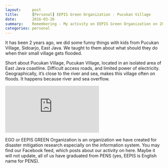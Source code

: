 ```yaml
---
layout:     post
title:      [Personal] EEPIS Green Organization - Pucukan Village
date:       2016-03-26
summary:    Remembering - My activity on EEPIS Green Organization on 2014
categories: personal
---
```


It has been 2 years ago, we did some funny things with kids from Pucukan Village, Sidoarjo, East Java. We taught to them about what should they do when their small village gets flooded.

Short about Pucukan Village, Pucukan Village, located in an isolated area of East Java coastline. Difficult access roads, and limited power of electricity. Geographically, it’s close to the river and sea, makes this village often on floods. It happens because river and sea overflow.

<div class="video-responsive">
	<iframe src="https://www.youtube.com/embed/Mx86jvz8nQQ" frameborder="0" allowfullscreen></iframe>
</div>

EGO or EEPIS GREEN Organization is an organization we have created for disaster mitigation research especially on the information system. You may find our Facebook feed, which posts about our activity on here. Maybe it will not update, all of us have graduated from PENS (yes, EEPIS is English name for PENS).